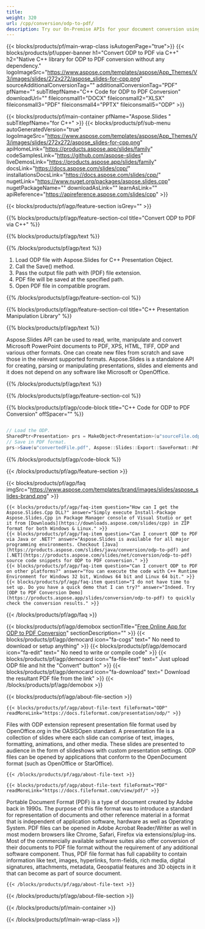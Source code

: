 ```yaml
---
title:  
weight: 320
url: /cpp/conversion/odp-to-pdf/ 
description: Try our On-Premise APIs for your document conversion using C++ Runtime Environment for Windows 32 bit, Windows 64 bit and Linux 64 bit.
---
```


{{< blocks/products/pf/main-wrap-class isAutogenPage="true">}}
{{< blocks/products/pf/upper-banner h1="Convert ODP to PDF via C++" h2="Native C++ library for ODP to PDF conversion without any dependency." logoImageSrc="https://www.aspose.com/templates/aspose/App_Themes/V3/images/slides/272x272/aspose_slides-for-cpp.png" sourceAdditionalConversionTag="" additionalConversionTag="PDF" pfName="" subTitlepfName="C++ Code for ODP to PDF Conversion" downloadUrl="" fileiconsmall1="DOCX" fileiconsmall2="XLSX" fileiconsmall3="PDF" fileiconsmall4="PPTX" fileiconsmall5="ODP" >}}

{{< blocks/products/pf/main-container pfName="Aspose.Slides " subTitlepfName="for C++" >}}
{{< blocks/products/pf/sub-menu autoGeneratedVersion="true" logoImageSrc="https://www.aspose.com/templates/aspose/App_Themes/V3/images/slides/272x272/aspose_slides-for-cpp.png" apiHomeLink="https://products.aspose.app/slides/family" codeSamplesLink="https://github.com/aspose-slides" liveDemosLink="https://products.aspose.app/slides/family" docsLink="https://docs.aspose.com/slides/cpp/" installationsDocsLink="https://docs.aspose.com/slides/cpp/" nugetLink="https://www.nuget.org/packages/aspose.slides.cpp" nugetPackageName="" downloadAsLink="" learnAsLink="" apiReference="https://apireference.aspose.com/slides/cpp" >}}

{{< blocks/products/pf/agp/feature-section isGrey="" >}}

{{% blocks/products/pf/agp/feature-section-col title="Convert ODP to PDF via C++" %}}

{{% blocks/products/pf/agp/text %}}

{{% /blocks/products/pf/agp/text %}}

1.  Load ODP file with Aspose.Slides for C++ Presentation Object.
1.  Call the Save() method.
1.  Pass the output file path with (PDF) file extension.
1.  PDF file will be saved at the specified path.
1.  Open PDF file in compatible program.

{{% /blocks/products/pf/agp/feature-section-col %}}

{{% blocks/products/pf/agp/feature-section-col title="C++ Presentation Manipulation Library" %}}

{{% blocks/products/pf/agp/text %}}

 Aspose.Slides API can be used to read, write, manipulate and convert Microsoft PowerPoint documents to PDF, XPS, HTML, TIFF, ODP and various other formats. One can create new files from scratch and save those in the relevant supported formats. Aspose.Slides is a standalone API for creating, parsing or manipulating presentations, slides and elements and it does not depend on any software like Microsoft or OpenOffice.

{{% /blocks/products/pf/agp/text %}}

{{% /blocks/products/pf/agp/feature-section-col %}}

{{% blocks/products/pf/agp/code-block title="C++ Code for ODP to PDF Conversion" offSpacer="" %}}

```cs

// Load the ODP.
SharedPtr<Presentation> prs = MakeObject<Presentation>(u"sourceFile.odp");
// Save in PDF format.
prs->Save(u"convertedFile.pdf", Aspose::Slides::Export::SaveFormat::Pdf);

```

{{% /blocks/products/pf/agp/code-block %}}

{{< /blocks/products/pf/agp/feature-section >}}

{{< blocks/products/pf/agp/faq imgSrc="https://www.aspose.com/templates/brand/images/slides/aspose_slides-brand.png" >}}

    {{< blocks/products/pf/agp/faq-item question="How can I get the Aspose.Slides.Cpp DLL?" answer="Simply execute Install-Package Aspose.Slides.Cpp in Package Manager console of Visual Studio or get it from [Downloads](https://downloads.aspose.com/slides/cpp) in ZIP format for both Windows & Linux." >}}
    {{< blocks/products/pf/agp/faq-item question="Can I convert ODP to PDF via Java or .NET?" answer="Aspose.Slides is available for all major programming environments. Checkout [Java](https://products.aspose.com/slides/java/conversion/odp-to-pdf) and [.NET](https://products.aspose.com/slides/net/conversion/odp-to-pdf) source code snippets for ODP to PDF conversion." >}}
    {{< blocks/products/pf/agp/faq-item question="Can I convert ODP to PDF on other platforms?" answer="You can execute the code with C++ Runtime Environment for Windows 32 bit, Windows 64 bit and Linux 64 bit." >}}
    {{< blocks/products/pf/agp/faq-item question="I do not have time to set up. Do you have a quick demo that I can try?" answer="Indeed. Try [ODP to PDF Conversion Demo](https://products.aspose.app/slides/conversion/odp-to-pdf) to quickly check the conversion results." >}}
 
{{< /blocks/products/pf/agp/faq >}}

<!-- aboutfile Starts -->

{{< blocks/products/pf/agp/demobox sectionTitle="[Free Online App for ODP to PDF Conversion](https://products.aspose.app/slides/conversion/odp-to-pdf)" sectionDescription="" >}}
        {{< blocks/products/pf/agp/democard icon="fa-cogs" text=" No need to download or setup anything" >}}
        {{< blocks/products/pf/agp/democard icon="fa-edit" text=" No need to write or compile code" >}}
        {{< blocks/products/pf/agp/democard icon="fa-file-text" text=" Just upload ODP file and hit the \"Convert\" button" >}}
        {{< blocks/products/pf/agp/democard icon="fa-download" text=" Download the resultant PDF file from the link" >}}
{{< /blocks/products/pf/agp/demobox >}}

{{< blocks/products/pf/agp/about-file-section >}}

    {{< blocks/products/pf/agp/about-file-text fileFormat="ODP" readMoreLink="https://docs.fileformat.com/presentation/odp/" >}}
Files with ODP extension represent presentation file format used by OpenOffice.org in the OASISOpen standard. A presentation file is a collection of slides where each slide can comprise of text, images, formatting, animations, and other media. These slides are presented to audience in the form of slideshows with custom presentation settings. ODP files can be opened by applications that conform to the OpenDocument format (such as OpenOffice or StarOffice).

    {{< /blocks/products/pf/agp/about-file-text >}}

    {{< blocks/products/pf/agp/about-file-text fileFormat="PDF" readMoreLink="https://docs.fileformat.com/view/pdf/" >}}
Portable Document Format (PDF) is a type of document created by Adobe back in 1990s. The purpose of this file format was to introduce a standard for representation of documents and other reference material in a format that is independent of application software, hardware as well as Operating System. PDF files can be opened in Adobe Acrobat Reader/Writer as well in most modern browsers like Chrome, Safari, Firefox via extensions/plug-ins. Most of the commercially available software suites also offer conversion of their documents to PDF file format without the requirement of any additional software component. Thus, PDF file format has full capability to contain information like text, images, hyperlinks, form-fields, rich media, digital signatures, attachments, metadata, Geospatial features and 3D objects in it that can become as part of source document.

    {{< /blocks/products/pf/agp/about-file-text >}}

{{< /blocks/products/pf/agp/about-file-section >}}

<!-- aboutfile Ends -->

{{< /blocks/products/pf/main-container >}}
    
{{< /blocks/products/pf/main-wrap-class >}}